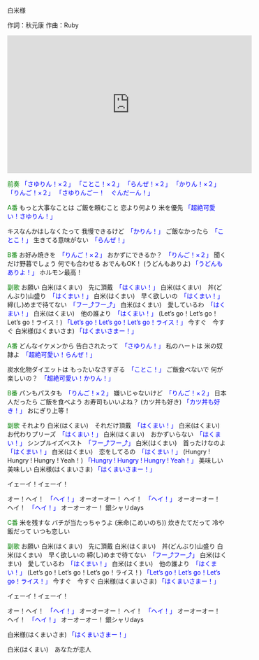 白米様

作詞：秋元康
作曲：Ruby

<iframe width="560" height="315" src="https://www.youtube.com/embed/YOIZUWQoFO8" frameborder="0" allow="accelerometer; autoplay; encrypted-media; gyroscope; picture-in-picture" allowfullscreen></iframe>

<font color=green>前奏</font>
<font color=blue>「さゆりん！×２」</font>
<font color=blue>「ことこ！×２」</font>
<font color=blue>「らんぜ！×２」</font>
<font color=blue>「かりん！×２」</font>
<font color=blue>「りんご！×２」</font>
<font color=blue>「さゆりんごー！　ぐんだーん！」</font>

<font color=green>A番</font>
もっと大事なことは
ご飯を頼むこと
恋より何より
米を優先 <font color=blue>「超絶可愛い！さゆりん！」</font> 

キスなんかはしなくたって
我慢できるけど　<font color=blue>「かりん！」</font>
ご飯なかったら　<font color=blue>「ことこ！」</font>
生きてる意味がない　<font color=blue>「らんぜ！」</font>

<font color=green>B番</font>
お好み焼きを　<font color=blue>「りんご！×２」</font>
おかずにできるか？　<font color=blue>「りんご！×２」</font>
聞くだけ野暮でしょう
何でも合わせる
おでんもOK！
(うどんもありよ) <font color=blue>「うどんもありよ！」</font>
ホルモン最高！

<font color=green>副歌</font>
お願い
白米(はくまい)　先に頂戴　<font color=blue>「はくまい！」</font>
白米(はくまい)　丼(どんぶり)山盛り　<font color=blue>「はくまい！」</font>
白米(はくまい)　早く欲しいの　<font color=blue>「はくまい！」</font>
締(し)めまで待てない　<font color=blue>「フー⤴フー⤴」</font>
白米(はくまい)　愛しているわ　<font color=blue>「はくまい！」</font>
白米(はくまい)　他の誰より　<font color=blue>「はくまい！」</font>
(Let’s go！Let’s go！Let’s go！ライス！) <font color=blue>「Let’s go！Let’s go！Let’s go！ライス！」</font>
今すぐ　今すぐ
白米様(はくまいさま) <font color=blue>「はくまいさまー！」</font>

<font color=green>A番</font>
どんなイケメンから
告白されたって　<font color=blue>「さゆりん！」</font>
私のハートは
米の奴隷よ　<font color=blue>「超絶可愛い！らんぜ！」</font> 

炭水化物ダイエットは
もったいなさすぎる　<font color=blue>「ことこ！」</font>
ご飯食べないで
何が楽しいの？　<font color=blue>「超絶可愛い！かりん！」</font> 

<font color=green>B番</font>
パンもパスタも　<font color=blue>「りんご！×２」</font>
嫌いじゃないけど　<font color=blue>「りんご！×２」</font>
日本人だったら
ご飯を食べよう
お寿司もいいよね？
(カツ丼も好き) <font color=blue>「カツ丼も好き！」</font>
おにぎり上等！

<font color=green>副歌</font>
それより
白米(はくまい)　それだけ頂戴　<font color=blue>「はくまい！」</font>
白米(はくまい)　お代わりプリーズ　<font color=blue>「はくまい！」</font>
白米(はくまい)　おかずいらない　<font color=blue>「はくまい！」</font>
シンプルイズベスト　<font color=blue>「フー⤴フー⤴」</font>
白米(はくまい)　首ったけなのよ　<font color=blue>「はくまい！」</font>
白米(はくまい)　恋をしてるの　<font color=blue>「はくまい！」</font>
(Hungry ! Hungry ! Hungry ! Yeah！) <font color=blue>「Hungry ! Hungry ! Hungry ! Yeah！」</font>
美味しい　美味しい
白米様(はくまいさま) <font color=blue>「はくまいさまー！」</font>

イェーイ！イェーイ！

オー！ヘイ！　<font color=blue>「ヘイ！」</font>
オーオーオー！ ヘイ！　<font color=blue>「ヘイ！」</font>
オーオーオー！ ヘイ！　<font color=blue>「ヘイ！」</font>
オーオーオー！ 銀シャリdays

<font color=green>C番</font>
米を残すな
バチが当たっちゃうよ
(米命(こめいのち))
炊きたてだって
冷や飯だって
いつも恋しい

<font color=green>副歌</font>
お願い
白米(はくまい)　先に頂戴
白米(はくまい)　丼(どんぶり)山盛り
白米(はくまい)　早く欲しいの
締(し)めまで待てない　<font color=blue>「フー⤴フー⤴」</font>
白米(はくまい)　愛しているわ　<font color=blue>「はくまい！」</font>
白米(はくまい)　他の誰より　<font color=blue>「はくまい！」</font>
(Let’s go！Let’s go！Let’s go！ライス！) <font color=blue>「Let’s go！Let’s go！Let’s go！ライス！」</font>
今すぐ　今すぐ
白米様(はくまいさま) <font color=blue>「はくまいさまー！」</font>

イェーイ！イェーイ！

オー！ヘイ！　<font color=blue>「ヘイ！」</font>
オーオーオー！ ヘイ！　<font color=blue>「ヘイ！」</font>
オーオーオー！ ヘイ！　<font color=blue>「ヘイ！」</font>
オーオーオー！ 銀シャリdays

白米様(はくまいさま) <font color=blue>「はくまいさまー！」</font>

白米(はくまい)　あなたが恋人
